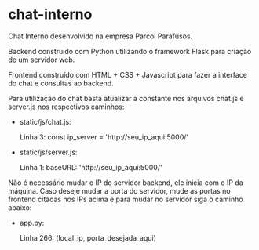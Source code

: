 # chat-interno
Chat Interno desenvolvido na empresa Parcol Parafusos.

Backend construído com Python utilizando o framework Flask para criação de um servidor web.

Frontend construído com HTML + CSS + Javascript para fazer a interface do chat e consultas ao backend.

Para utilização do chat basta atualizar a constante nos arquivos chat.js e server.js nos respectivos caminhos:

  - static/js/chat.js:

      Linha 3: const ip_server = 'http://seu_ip_aqui:5000/'

  - static/js/server.js:

      Linha 1: baseURL: 'http://seu_ip_aqui:5000/'

Não é necessário mudar o IP do servidor backend, ele inicia com o IP da máquina.
Caso deseje mudar a porta do servidor, mude as portas no frontend citadas nos IPs acima e para mudar no servidor siga o caminho abaixo:

  - app.py:

      Linha 266: (local_ip, porta_desejada_aqui)
